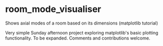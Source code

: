 # room_mode_visualiser
Shows axial modes of a room based on its dimensions (matplotlib tutorial)

Very simple Sunday afternoon project exploring matplotlib's basic plotting functionality. To be expanded. Comments and contributions welcome. 
